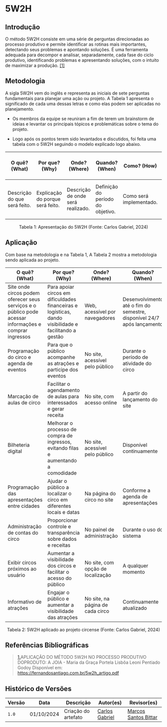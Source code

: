 # 5W2H

## Introdução
O método 5W2H consiste em uma série de perguntas direcionadas ao processo
produtivo e permite identificar as rotinas mais importantes, detectando seus problemas e
apontando soluções. É uma ferramenta adequada para decompor e analisar, separadamente, cada
fase do ciclo produtivo, identificando problemas e apresentando soluções, com o intuito de
maximizar a produção. <a id="anchor_1" href="#FRM1">[1]</a> 


## Metodologia

A sigla 5W2H vem do inglês e representa as iniciais de sete perguntas fundamentais para planejar uma ação ou projeto. A Tabela 1 apresenta o significado de cada uma dessas letras e como elas podem ser aplicadas no planejamento.

- Os membros da equipe se reuniram a fim de terem um brainstorm de ideias e levantar os principais tópicos e problemáticas sobre o tema do projeto.

- Logo após os pontos terem sido levantados e discutidos, foi feita uma tabela com o 5W2H seguindo o modelo explicado logo abaixo.

| O quê? (What) | Por que? (Why) | Onde? (Where) | Quando? (When) | Como? (How) | Quem? (Who) | Quanto Custa? (How Much) |
| --- | --- | --- | --- | --- | --- | --- |
| Descrição do que será feito.  | Explicação do porque será feito. | Descrição de onde será realizado.  | Definição do período do objetivo. | Como será implementado.  | Quem são os responsáveis ou envolvidos. | Quanto vai custar a realização do objetivo. |

<center>
Tabela 1: Apresentação do 5W2H (Fonte: Carlos Gabriel, 2024)
</center>

## Aplicação

Com base na metodologia e na Tabela 1, A Tabela 2 mostra a metodologia sendo aplicada ao projeto.


| O quê? (What) | Por que? (Why) | Onde? (Where) | Quando? (When) | Como? (How) | Quem? (Who) | Quanto Custa? (How Much) |
| --- | --- | --- | --- | --- | --- | --- |
| Site onde circos podem oferecer seus serviços e o público pode acessar informações e comprar ingressos | Para apoiar circos em dificuldades financeiras e logísticas, dando visibilidade e facilitando a gestão | Web, acessível por navegadores | Desenvolvimento até o fim do semestre, disponível 24/7 após lançamento | Desenvolvimento ágil com método Scrum | Grupo 9 da disciplina de Arquitetura e Desenho de Software | Desenvolvimento voluntário, sem custo aos programadores |
| Programação do circo e agenda de eventos | Para que o público acompanhe as atrações e participe dos eventos | No site, acessível pelo público | Durante o período de atividade do circo | Gerenciamento pelo painel administrativo | Circenses e administradores do circo | Sem custos adicionais, embutido no sistema |
| Marcação de aulas de circo | Facilitar o agendamento de aulas para interessados e gerar receita | No site, com acesso online | A partir do lançamento do site | Sistema de agendamento integrado com pagamento | Circenses que oferecem as aulas | Voluntário, sem custos adicionais |
| Bilheteria digital | Melhorar o processo de compra de ingressos, evitando filas e aumentando a comodidade | No site, acessível pelo público | Disponível continuamente | Integração com sistemas de pagamento online | Grupo de desenvolvimento e circos | Custos associados a taxas de pagamento, repassados aos usuários |
| Programação das apresentações entre cidades | Ajudar o público a localizar o circo em diferentes locais e datas | Na página do circo no site | Conforme a agenda de apresentações | Atualização por circenses | Circenses e administradores | Sem custo adicional |
| Administração de contas do circo | Proporcionar controle e transparência sobre dados e receitas | No painel de administração | Durante o uso do sistema | Ferramentas administrativas e relatórios de dados | Circenses e administradores do circo | Sem custos adicionais |
| Exibir circos próximos ao usuário | Aumentar a visibilidade dos circos e facilitar o acesso do público | No site, com opção de localização | A qualquer momento | Geolocalização e filtro de proximidade | Usuários e administradores do site | Voluntário, sem custos adicionais |
| Informativo de atrações | Engajar o público e aumentar a visibilidade das atrações | No site, na página de cada circo | Continuamente atualizado | Conteúdos personalizados para cada circo | Circenses e administradores do site | Sem custos adicionais |

<center>
Tabela 2: 5W2H aplicado ao projeto circense (Fonte: Carlos Gabriel, 2024)
</center>


## Referências Bibliográficas

> <a id="FRM1" href="#anchor_1">1.</a>APLICAÇÃO DO MÉTODO 5W2H NO PROCESSO PRODUTIVO DOPRODUTO: A JOIA - Maria da Graça Portela Lisbôa Leoni Pentiado Godoy Disponível em: https://fernandosantiago.com.br/5w2h_artigo.pdf


## Histórico de Versões

| Versão |     Data    | Descrição   | Autor(es) | Revisor(es) |
| ------ | ----------- | ----------- | --------- | ----------- |
| `1.0`  | 01/10/2024  | Criação do artefato|[Carlos Gabriel](https://github.com/TheCarlosRamos)   | [Marcos Santos Bittar](https://github.com/Bittarx) |




 


